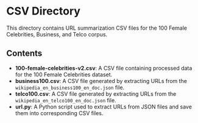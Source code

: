 # CSV Directory

This directory contains URL summarization CSV files for the 100 Female Celebrities, Business, and Telco corpus.

## Contents

- **100-female-celebrities-v2.csv**: A CSV file containing processed data for the 100 Female Celebrities dataset.
- **business100.csv**: A CSV file generated by extracting URLs from the `wikipedia_en_business100_en_doc.json` file.
- **telco100.csv**: A CSV file generated by extracting URLs from the `wikipedia_en_telco100_en_doc.json` file.
- **url.py**: A Python script used to extract URLs from JSON files and save them into corresponding CSV files.


